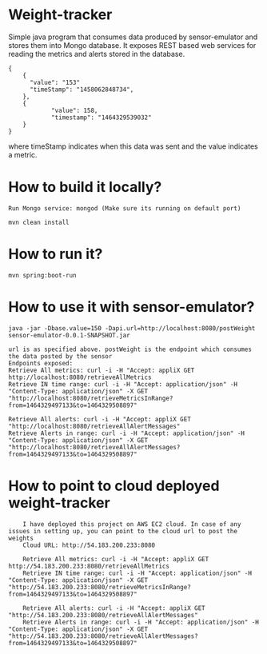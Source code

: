 # Weight-tracker
Simple java program that consumes data produced by sensor-emulator and stores them into Mongo database.
It exposes REST based web services for reading the metrics and alerts stored in the database.

```retrieveAllMetrics json
{
    {
      "value": "153"
      "timeStamp": "1458062848734",
    },
    {
            "value": 158,
            "timestamp": "1464329539032"
    }
}
```

where timeStamp indicates when this data was sent and the value indicates a metric.

# How to build it locally?
```
Run Mongo service: mongod (Make sure its running on default port)

mvn clean install
```

# How to run it?
```
mvn spring:boot-run
```

# How to use it with sensor-emulator?
```
java -jar -Dbase.value=150 -Dapi.url=http://localhost:8080/postWeight sensor-emulator-0.0.1-SNAPSHOT.jar

url is as specified above. postWeight is the endpoint which consumes the data posted by the sensor
Endpoints exposed:
Retrieve All metrics: curl -i -H "Accept: appliX GET http://localhost:8080/retrieveAllMetrics
Retrieve IN time range: curl -i -H "Accept: application/json" -H "Content-Type: application/json" -X GET "http://localhost:8080/retrieveMetricsInRange?from=1464329497133&to=1464329508897"

Retrieve All alerts: curl -i -H "Accept: appliX GET "http://localhost:8080/retrieveAllAlertMessages"
Retrieve Alerts in range: curl -i -H "Accept: application/json" -H "Content-Type: application/json" -X GET "http://localhost:8080/retrieveAllAlertMessages?from=1464329497133&to=1464329508897"
```

# How to point to cloud deployed weight-tracker
```
    I have deployed this project on AWS EC2 cloud. In case of any issues in setting up, you can point to the cloud url to post the weights
    Cloud URL: http://54.183.200.233:8080

    Retrieve All metrics: curl -i -H "Accept: appliX GET http://54.183.200.233:8080/retrieveAllMetrics
    Retrieve IN time range: curl -i -H "Accept: application/json" -H "Content-Type: application/json" -X GET "http://54.183.200.233:8080/retrieveMetricsInRange?from=1464329497133&to=1464329508897"

    Retrieve All alerts: curl -i -H "Accept: appliX GET "http://54.183.200.233:8080/retrieveAllAlertMessages"
    Retrieve Alerts in range: curl -i -H "Accept: application/json" -H "Content-Type: application/json" -X GET "http://54.183.200.233:8080/retrieveAllAlertMessages?from=1464329497133&to=1464329508897"

```


